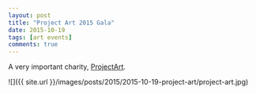 ```yaml
---
layout: post
title: "Project Art 2015 Gala"
date: 2015-10-19
tags: [art events]
comments: true
---
```

A very important charity, [ProjectArt](http://projectart.org).

![]({{ site.url }}/images/posts/2015/2015-10-19-project-art/project-art.jpg)

